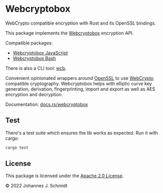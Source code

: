 # Webcryptobox
WebCrypto compatible encryption with Rust and its OpenSSL bindings.

This package implements the [Webcryptobox](https://github.com/jo/webcryptobox) encryption API.

Compatible packages:
* [Webcryptobox JavaScript](https://github.com/jo/webcryptobox-js)
* [Webcryptobox Bash](https://github.com/jo/webcryptobox-sh)

There is also a CLI tool: [wcb](https://github.com/jo/wcb-rs).

Convenient opinionated wrappers around [OpenSSL](https://docs.rs/openssl/latest/openssl/) to use [WebCrypto](https://developer.mozilla.org/en-US/docs/Web/API/Web_Crypto_API) compatible cryptography. Webcryptobox helps with elliptic curve key generation, derivation, fingerprinting, import and export as well as AES encryption and decryption.

Documentation: [docs.rs/webcryptobox](https://docs.rs/webcryptobox/latest/webcryptobox/)


## Test
There's a test suite which ensures the lib works as expected. Run it with cargo:
```sh
cargo test
```


## License
This package is licensed under the [Apache 2.0 License](https://www.apache.org/licenses/LICENSE-2.0).

© 2022 Johannes J. Schmidt
